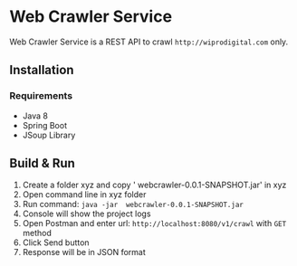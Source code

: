 # Web Crawler Service

Web Crawler Service is a REST API to crawl `http://wiprodigital.com` only.

## Installation

### Requirements

* Java 8
* Spring Boot
* JSoup Library

## Build & Run

1. Create a folder xyz and copy ' webcrawler-0.0.1-SNAPSHOT.jar' in xyz
2. Open command line in xyz folder
3. Run command:  `java -jar  webcrawler-0.0.1-SNAPSHOT.jar`
4. Console will show the project logs
5. Open Postman and enter url: `http://localhost:8080/v1/crawl` with `GET` method
6. Click Send button
6. Response will be in JSON format
	



